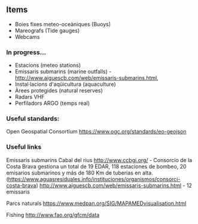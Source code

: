 ## Items
- Boies fixes meteo-oceàniques (Buoys)
- Mareografs (Tide gauges)
- Webcams

### In progress...
- Estacions (meteo stations)
- Emissaris submarins (marine outfalls) - http://www.aiguescb.com/web/emissaris-submarins.html, 
- Instal·lacions d'aqüicultura (aquaculture)
- Àrees protegides (natural reserves)
- Radars VHF
- Perfiladors ARGO (temps real)


### Useful standards:
Open Geospatial Consortium
https://www.ogc.org/standards/eo-geojson

### Useful links
Emissaris submarins
Cabal del rius
http://www.ccbgi.org/ - Consorcio de la Costa Brava gestiona un total de 19 EDAR, 118 estaciones de bombeo, 20 emisarios submarinos y más de 180 Km de tuberías en alta. (https://www.aguasresiduales.info/instituciones/organismos/consorci-costa-brava)
http://www.aiguescb.com/web/emissaris-submarins.html - 12 emissaris

Parcs naturals
https://www.medpan.org/SIG/MAPAMEDvisualisation.html

Fishing
http://www.fao.org/gfcm/data



